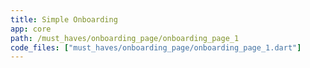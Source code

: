 ```yaml
---
title: Simple Onboarding
app: core
path: /must_haves/onboarding_page/onboarding_page_1
code_files: ["must_haves/onboarding_page/onboarding_page_1.dart"]
---
```

